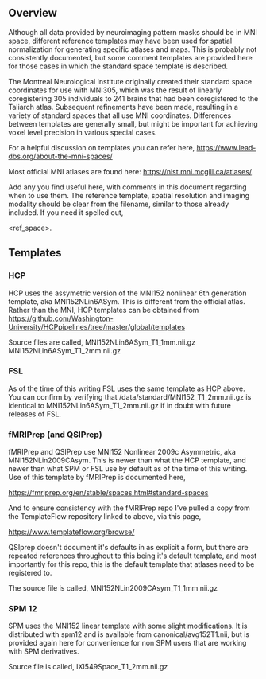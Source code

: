 ## Overview

Although all data provided by neuroimaging pattern masks should be in MNI 
space, different reference templates may have been used for spatial 
normalization for generating specific atlases and maps. This is probably
not consistently documented, but some comment templates are provided here
for those cases in which the standard space template is described.

The Montreal Neurological Institute originally created their standard space
coordinates for use with MNI305, which was the result of linearly coregistering
305 individuals to 241 brains that had been coregistered to the Taliarch atlas.
Subsequent refinements have been made, resulting in a variety of standard
spaces that all use MNI coordinates. Differences between templates are 
generally small, but might be important for achieving voxel level precision in 
various special cases.

For a helpful discussion on templates you can refer here,
https://www.lead-dbs.org/about-the-mni-spaces/

Most official MNI atlases are found here: https://nist.mni.mcgill.ca/atlases/

Add any you find useful here, with comments in this document regarding when to use them.
The reference template, spatial resolution and imaging modality should be clear from the
filename, similar to those already included. If you need it spelled out,

<ref_space>_<modality>_<resolution>.<extension>

## Templates

### HCP
HCP uses the assymetric version of the MNI152 nonlinear 6th generation template, aka MNI152NLin6ASym. This is different from the official atlas. Rather than the MNI, HCP templates can be obtained from 
https://github.com/Washington-University/HCPpipelines/tree/master/global/templates

Source files are called,
MNI152NLin6ASym_T1_1mm.nii.gz
MNI152NLin6ASym_T1_2mm.nii.gz

### FSL

As of the time of this writing FSL uses the same template as HCP above. You can
confirm by verifying that <FSLROOT>/data/standard/MNI152_T1_2mm.nii.gz is 
identical to MNI152NLin6ASym_T1_2mm.nii.gz if in doubt with future releases of
FSL.

### fMRIPrep (and QSIPrep)
fMRIPrep and QSIPrep use MNI152 Nonlinear 2009c Asymmetric, aka MNI152NLin2009CAsym. This is newer than what the HCP template, and newer than what SPM or FSL use by default as of the time of this writing. Use of this template by fMRIPrep is documented here, 

https://fmriprep.org/en/stable/spaces.html#standard-spaces

And to ensure consistency with the fMRIPrep repo I've pulled a copy from the TemplateFlow repository linked to above, via this page, 

https://www.templateflow.org/browse/

QSIprep doesn't document it's defaults in as explicit a form, but there are repeated references throughout to this being it's default template, and most importantly for this repo, this is the default template that atlases need to be registered to.

The source file is called,
MNI152NLin2009CAsym_T1_1mm.nii.gz

### SPM 12
SPM uses the MNI152 linear template with some slight modifications. It is 
distributed with spm12 and is available from canonical/avg152T1.nii, but is 
provided again here for convenience for non SPM users that are working with 
SPM derivatives. 

Source file is called,
IXI549Space_T1_2mm.nii.gz
